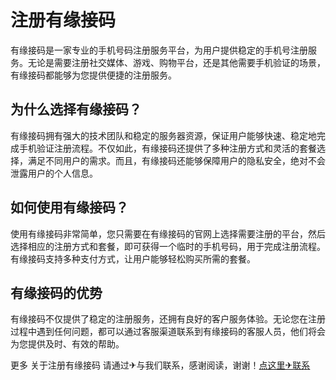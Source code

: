 # 注册有缘接码

有缘接码是一家专业的手机号码注册服务平台，为用户提供稳定的手机号注册服务。无论是需要注册社交媒体、游戏、购物平台，还是其他需要手机验证的场景，有缘接码都能够为您提供便捷的注册服务。

## 为什么选择有缘接码？

有缘接码拥有强大的技术团队和稳定的服务器资源，保证用户能够快速、稳定地完成手机验证注册流程。不仅如此，有缘接码还提供了多种注册方式和灵活的套餐选择，满足不同用户的需求。而且，有缘接码还能够保障用户的隐私安全，绝对不会泄露用户的个人信息。

## 如何使用有缘接码？

使用有缘接码非常简单，您只需要在有缘接码的官网上选择需要注册的平台，然后选择相应的注册方式和套餐，即可获得一个临时的手机号码，用于完成注册流程。有缘接码支持多种支付方式，让用户能够轻松购买所需的套餐。

## 有缘接码的优势

有缘接码不仅提供了稳定的注册服务，还拥有良好的客户服务体验。无论您在注册过程中遇到任何问题，都可以通过客服渠道联系到有缘接码的客服人员，他们将会为您提供及时、有效的帮助。

更多 关于注册有缘接码 请通过✈与我们联系，感谢阅读，谢谢！[点这里✈联系](https://c.k02.cc)